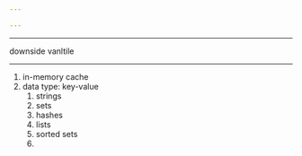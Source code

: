 ```yaml
---

---
```

----------------------------
downside
vanltile


------------------

1. in-memory cache
2. data type: key-value
	1. strings
	2. sets
	3. hashes
	4. lists
	5. sorted sets
	6. 